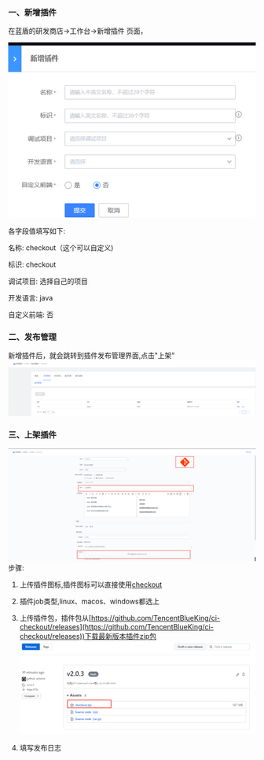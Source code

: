 ### 一、新增插件

在蓝盾的研发商店->工作台->新增插件 页面，

![addPlugin](images/addPlugin.png)

各字段值填写如下:

名称: checkout（这个可以自定义)

标识: checkout

调试项目: 选择自己的项目

开发语言: java

自定义前端: 否

### 二、发布管理
新增插件后，就会跳转到插件发布管理界面,点击"上架”
![publish](images/publish.png)

### 三、上架插件
![publicDetail](images/publicDetail.png)
步骤:
1. 上传插件图标,插件图标可以直接使用[checkout](images/checkout.png)
2. 插件job类型,linux、macos、windows都选上
3. 上传插件包，插件包从[https://github.com/TencentBlueKing/ci-checkout/releases](https://github.com/TencentBlueKing/ci-checkout/releases))下载最新版本插件zip包
   ![release](images/release.png)

4. 填写发布日志
